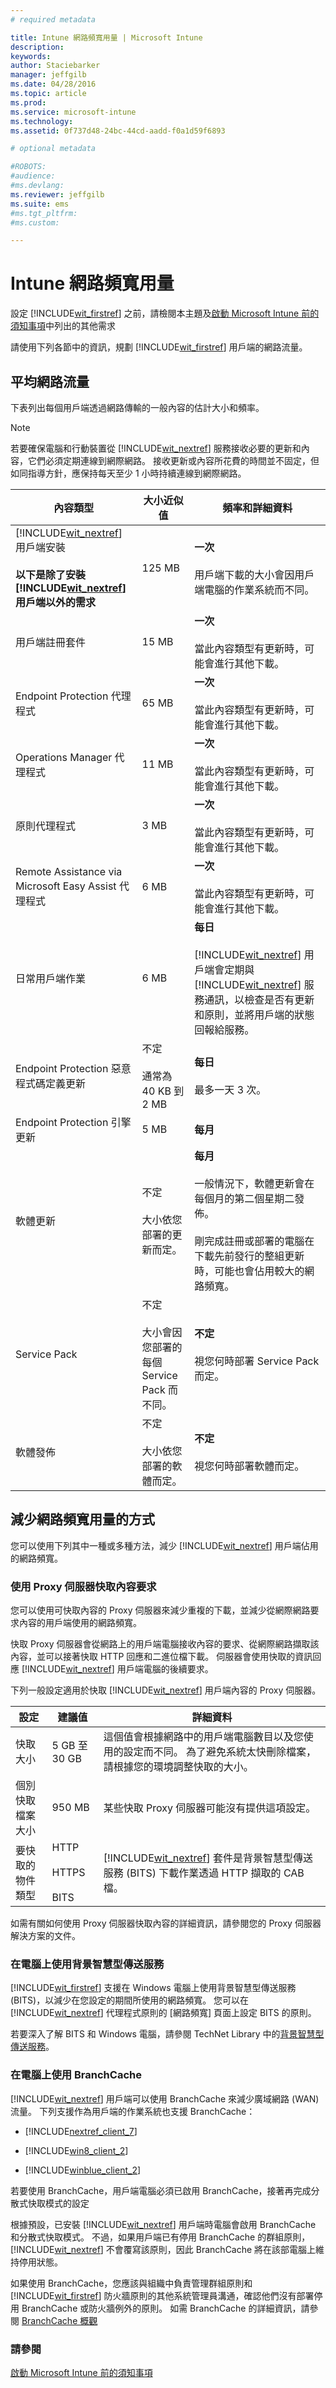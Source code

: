 ```yaml
---
# required metadata

title: Intune 網路頻寬用量 | Microsoft Intune
description:
keywords:
author: Staciebarker
manager: jeffgilb
ms.date: 04/28/2016
ms.topic: article
ms.prod:
ms.service: microsoft-intune
ms.technology:
ms.assetid: 0f737d48-24bc-44cd-aadd-f0a1d59f6893

# optional metadata

#ROBOTS:
#audience:
#ms.devlang:
ms.reviewer: jeffgilb
ms.suite: ems
#ms.tgt_pltfrm:
#ms.custom:

---
```


# Intune 網路頻寬用量

設定 [!INCLUDE[wit_firstref](../includes/wit_firstref_md.md)] 之前，請檢閱本主題及[啟動 Microsoft Intune 前的須知事項](what-to-know-before-you-start-microsoft-intune.md)中列出的其他需求

請使用下列各節中的資訊，規劃 [!INCLUDE[wit_firstref](../includes/wit_firstref_md.md)] 用戶端的網路流量。

## 平均網路流量
下表列出每個用戶端透過網路傳輸的一般內容的估計大小和頻率。

> [!NOTE]
> 若要確保電腦和行動裝置從 [!INCLUDE[wit_nextref](../includes/wit_nextref_md.md)] 服務接收必要的更新和內容，它們必須定期連線到網際網路。 接收更新或內容所花費的時間並不固定，但如同指導方針，應保持每天至少 1 小時持續連線到網際網路。

|內容類型|大小近似值|頻率和詳細資料|
|----------------|--------------------|-------------------------|
|[!INCLUDE[wit_nextref](../includes/wit_nextref_md.md)] 用戶端安裝<br /><br />**以下是除了安裝 [!INCLUDE[wit_nextref](../includes/wit_nextref_md.md)] 用戶端以外的需求**|125 MB|**一次**<br /><br />用戶端下載的大小會因用戶端電腦的作業系統而不同。|
|用戶端註冊套件|15 MB|**一次**<br /><br />當此內容類型有更新時，可能會進行其他下載。|
|Endpoint Protection 代理程式|65 MB|**一次**<br /><br />當此內容類型有更新時，可能會進行其他下載。|
|Operations Manager 代理程式|11 MB|**一次**<br /><br />當此內容類型有更新時，可能會進行其他下載。|
|原則代理程式|3 MB|**一次**<br /><br />當此內容類型有更新時，可能會進行其他下載。|
|Remote Assistance via Microsoft Easy Assist 代理程式|6 MB|**一次**<br /><br />當此內容類型有更新時，可能會進行其他下載。|
|日常用戶端作業|6 MB|**每日**<br /><br />[!INCLUDE[wit_nextref](../includes/wit_nextref_md.md)] 用戶端會定期與 [!INCLUDE[wit_nextref](../includes/wit_nextref_md.md)] 服務通訊，以檢查是否有更新和原則，並將用戶端的狀態回報給服務。|
|Endpoint Protection 惡意程式碼定義更新|不定<br /><br />通常為 40 KB 到 2 MB|**每日**<br /><br />最多一天 3 次。|
|Endpoint Protection 引擎更新|5 MB|**每月**|
|軟體更新|不定<br /><br />大小依您部署的更新而定。|**每月**<br /><br />一般情況下，軟體更新會在每個月的第二個星期二發佈。<br /><br />剛完成註冊或部署的電腦在下載先前發行的整組更新時，可能也會佔用較大的網路頻寬。|
|Service Pack|不定<br /><br />大小會因您部署的每個 Service Pack 而不同。|**不定**<br /><br />視您何時部署 Service Pack 而定。|
|軟體發佈|不定<br /><br />大小依您部署的軟體而定。|**不定**<br /><br />視您何時部署軟體而定。|

## 減少網路頻寬用量的方式
您可以使用下列其中一種或多種方法，減少 [!INCLUDE[wit_nextref](../includes/wit_nextref_md.md)] 用戶端佔用的網路頻寬。

### 使用 Proxy 伺服器快取內容要求
您可以使用可快取內容的 Proxy 伺服器來減少重複的下載，並減少從網際網路要求內容的用戶端使用的網路頻寬。

快取 Proxy 伺服器會從網路上的用戶端電腦接收內容的要求、從網際網路擷取該內容，並可以接著快取 HTTP 回應和二進位檔下載。 伺服器會使用快取的資訊回應 [!INCLUDE[wit_nextref](../includes/wit_nextref_md.md)] 用戶端電腦的後續要求。

下列一般設定適用於快取 [!INCLUDE[wit_nextref](../includes/wit_nextref_md.md)] 用戶端內容的 Proxy 伺服器。

|設定|建議值|詳細資料|
|-----------|---------------------|-----------|
|快取大小|5 GB 至 30 GB|這個值會根據網路中的用戶端電腦數目以及您使用的設定而不同。 為了避免系統太快刪除檔案，請根據您的環境調整快取的大小。|
|個別快取檔案大小|950 MB|某些快取 Proxy 伺服器可能沒有提供這項設定。|
|要快取的物件類型|HTTP<br /><br />HTTPS<br /><br />BITS|[!INCLUDE[wit_nextref](../includes/wit_nextref_md.md)] 套件是背景智慧型傳送服務 (BITS) 下載作業透過 HTTP 擷取的 CAB 檔。|
如需有關如何使用 Proxy 伺服器快取內容的詳細資訊，請參閱您的 Proxy 伺服器解決方案的文件。

### 在電腦上使用背景智慧型傳送服務
[!INCLUDE[wit_firstref](../includes/wit_firstref_md.md)] 支援在 Windows 電腦上使用背景智慧型傳送服務 (BITS)，以減少在您設定的期間所使用的網路頻寬。 您可以在 [!INCLUDE[wit_nextref](../includes/wit_nextref_md.md)] 代理程式原則的 [網路頻寬] 頁面上設定 BITS 的原則。

若要深入了解 BITS 和 Windows 電腦，請參閱 TechNet Library 中的[背景智慧型傳送服務](http://technet.microsoft.com/library/bb968799.aspx)。

### 在電腦上使用 BranchCache
[!INCLUDE[wit_nextref](../includes/wit_nextref_md.md)] 用戶端可以使用 BranchCache 來減少廣域網路 (WAN) 流量。 下列支援作為用戶端的作業系統也支援 BranchCache：

-   [!INCLUDE[nextref_client_7](../includes/nextref_client_7_md.md)]

-   [!INCLUDE[win8_client_2](../includes/win8_client_2_md.md)]

-   [!INCLUDE[winblue_client_2](../includes/winblue_client_2_md.md)]

若要使用 BranchCache，用戶端電腦必須已啟用 BranchCache，接著再完成分散式快取模式的設定

根據預設，已安裝 [!INCLUDE[wit_nextref](../includes/wit_nextref_md.md)] 用戶端時電腦會啟用 BranchCache 和分散式快取模式。 不過，如果用戶端已有停用 BranchCache 的群組原則，[!INCLUDE[wit_nextref](../includes/wit_nextref_md.md)] 不會覆寫該原則，因此 BranchCache 將在該部電腦上維持停用狀態。

如果使用 BranchCache，您應該與組織中負責管理群組原則和 [!INCLUDE[wit_firstref](../includes/wit_firstref_md.md)] 防火牆原則的其他系統管理員溝通，確認他們沒有部署停用 BranchCache 或防火牆例外的原則。 如需 BranchCache 的詳細資訊，請參閱 [BranchCache 概觀](http://technet.microsoft.com/library/hh831696.aspx)

### 請參閱
[啟動 Microsoft Intune 前的須知事項](what-to-know-before-you-start-microsoft-intune.md)

<!--HONumber=May16_HO2-->


